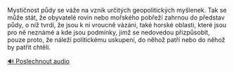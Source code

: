 
Mystičnost půdy se váže na vznik určitých geopolitických myšlenek. Tak se může stát, že obyvatelé rovin nebo mořského pobřeží zahrnou do představ půdy, o níž tvrdí, že jsou k ní vroucně vázáni, také horské oblasti, které jsou pro ně neznámé a kde jsou podmínky, jimž se nedovedou přizpůsobit, pouze proto, že náleží politickému uskupení, do něhož patří nebo do něhož by patřit chtěli.

[🔊 Poslechnout audio](/data/7-paragraphs/audio/chapter_37/para_010-Mystinost-pdy-se-ve-na-vznik-uritch-geopolit.mp3)
